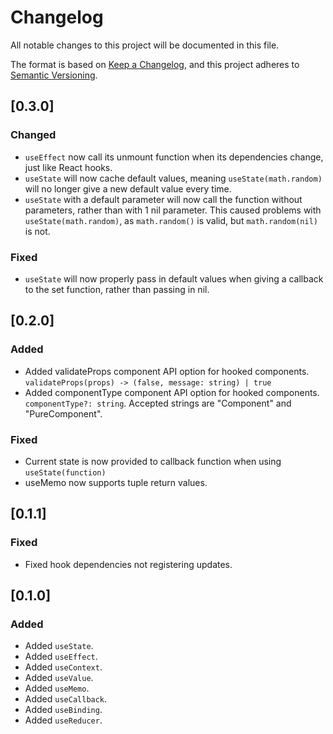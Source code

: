 # Changelog
All notable changes to this project will be documented in this file.

The format is based on [Keep a Changelog](https://keepachangelog.com/en/1.0.0/),
and this project adheres to [Semantic Versioning](https://semver.org/spec/v2.0.0.html).

## [0.3.0]
### Changed
- `useEffect` now call its unmount function when its dependencies change, just like React hooks.
- `useState` will now cache default values, meaning `useState(math.random)` will no longer give a new default value every time.
- `useState` with a default parameter will now call the function without parameters, rather than with 1 nil parameter. This caused problems with `useState(math.random)`, as `math.random()` is valid, but `math.random(nil)` is not.

### Fixed
- `useState` will now properly pass in default values when giving a callback to the set function, rather than passing in nil.

## [0.2.0]
### Added
- Added validateProps component API option for hooked components. `validateProps(props) -> (false, message: string) | true`
- Added componentType component API option for hooked components. `componentType?: string`. Accepted strings are "Component" and "PureComponent".

### Fixed
- Current state is now provided to callback function when using `useState(function)`
- useMemo now supports tuple return values.

## [0.1.1]
### Fixed
- Fixed hook dependencies not registering updates.

## [0.1.0]
### Added
- Added `useState`.
- Added `useEffect`.
- Added `useContext`.
- Added `useValue`.
- Added `useMemo`.
- Added `useCallback`.
- Added `useBinding`.
- Added `useReducer`.
